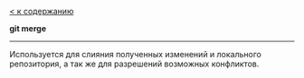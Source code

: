 [< к содержанию](./readme.md)

**git merge**

---
Используется для слияния полученных изменений и локального репозитория, а так же для разрешений возможных конфликтов. 